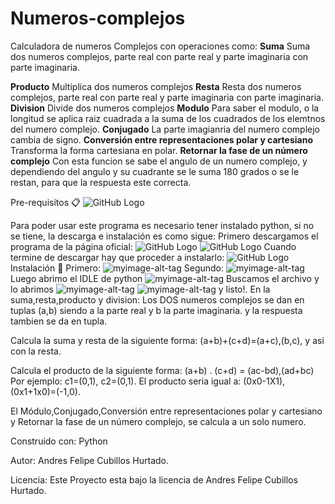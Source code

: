 # Numeros-complejos
Calculadora de numeros Complejos con operaciones como:
**Suma**
Suma dos numeros complejos, parte real con parte real y parte imaginaria con parte imaginaria.

**Producto**
Multiplica dos numeros complejos
**Resta**
Resta dos numeros complejos, parte real con parte real y parte imaginaria con parte imaginaria.
**Division**
Divide dos numeros complejos
**Modulo**
Para saber el modulo, o la longitud se aplica raiz cuadrada  a la suma de los cuadrados de los elemtnos del numero complejo.
**Conjugado**
La parte imagianria del numero complejo cambia de signo.
**Conversión entre representaciones polar y cartesiano**
Transforma la forma cartesiana en polar.
**Retornar la fase de un número complejo**
Con esta funcion se sabe el angulo de un numero complejo, y dependiendo del angulo y su cuadrante se le suma 180 grados o se le restan, para que la respuesta este correcta.

Pre-requisitos 📋
![GitHub Logo](https://www.python.org/static/img/python-logo@2x.png)

Para poder usar este programa es necesario tener instalado python, si no se tiene, la descarga e instalación es como sigue:
Primero descargamos el programa de la página oficial:
![GitHub Logo](https://www.wikihow.com/images_en/thumb/1/14/Install-Python-Step-1-Version-2.jpg/v4-760px-Install-Python-Step-1-Version-2.jpg)
![GitHub Logo](https://www.wikihow.com/images_en/thumb/4/45/Install-Python-Step-2-Version-2.jpg/v4-760px-Install-Python-Step-2-Version-2.jpg)
Cuando termine de descargar hay que proceder a instalarlo:
![GitHub Logo](https://www.wikihow.com/images_en/thumb/f/fb/Install-Python-Step-4-Version-2.jpg/v4-760px-Install-Python-Step-4-Version-2.jpg)
Instalación 🔧
Primero: 
![myimage-alt-tag](https://scontent-bog1-1.xx.fbcdn.net/v/t1.15752-9/69874998_750459472059681_3913524228170711040_n.png?_nc_cat=109&_nc_oc=AQnAHS7ixOACxFw9VZIuFwoJKytHypC0c9lCVCRXGIho84rLNJiPg55F4K2wzo2JtM4&_nc_ht=scontent-bog1-1.xx&oh=a5c49974e0f359c923370686c6d86f6e&oe=5DC80CBF) 
Segundo:
![myimage-alt-tag](http://scontent-bog1-1.xx.fbcdn.net/v/t1.15752-9/69787354_394888117896148_1245516567102357504_n.png?_nc_cat=104&_nc_oc=AQnNB9OcyBE2U6RfyGIgC6WU0eO5bNwMMoCj8mp488ziRFTWFRubYaSZIR08O6ZYRRE&_nc_ht=scontent-bog1-1.xx&oh=ea1d0516b2d571b48d4d9707c30cd5d7&oe=5E0514B0) 
Luego abrimo el IDLE de python
![myimage-alt-tag](https://scontent-bog1-1.xx.fbcdn.net/v/t1.15752-9/69689175_475682319649824_1117122535582859264_n.jpg?_nc_cat=109&_nc_oc=AQncBZgHUk5xJWCUqEApXR0Jd2E_1hWuW4OYr4XiwiEsvhj0uYlr9-O6NLlb4Zkrjjs&_nc_ht=scontent-bog1-1.xx&oh=cebd69f85b23f8abab07548473591ce2&oe=5E03C862) 
Buscamos el archivo y lo abrimos
![myimage-alt-tag](https://scontent-bog1-1.xx.fbcdn.net/v/t1.15752-9/70778647_472135196670206_3245147181413302272_n.png?_nc_cat=100&_nc_oc=AQnxgrcF3EZL88MTpAI2jwDLclRoa72WBttNAznDA6vnFR88UHvB2M_Z9St3VWkMFoQ&_nc_ht=scontent-bog1-1.xx&oh=c41b02ea85e3f01c83da8b696a565ec9&oe=5DF5DC77) 
![myimage-alt-tag](https://scontent-bog1-1.xx.fbcdn.net/v/t1.15752-9/70778647_472135196670206_3245147181413302272_n.png?_nc_cat=100&_nc_oc=AQnxgrcF3EZL88MTpAI2jwDLclRoa72WBttNAznDA6vnFR88UHvB2M_Z9St3VWkMFoQ&_nc_ht=scontent-bog1-1.xx&oh=c41b02ea85e3f01c83da8b696a565ec9&oe=5DF5DC77) 
y listo!.
En la suma,resta,producto y division: 
Los DOS numeros complejos se dan en tuplas (a,b) siendo a la parte real y b la parte imaginaria.
y la respuesta tambien se da en tupla.

Calcula la suma y resta de la siguiente forma:
(a+b)+(c+d)=(a+c),(b,c), y asi con la resta.

Calcula el producto de la siguiente forma:
(a+b) . (c+d) = (ac-bd),(ad+bc)
Por ejemplo:
c1=(0,1),
c2=(0,1).
El producto seria igual a: (0x0-1X1),(0x1+1x0)=(-1,0).

El Módulo,Conjugado,Conversión entre representaciones polar y cartesiano y Retornar la fase de un número complejo, se calcula a un solo numero.

Construido con:
Python

Autor:
Andres Felipe Cubillos Hurtado.

Licencia:
Este Proyecto esta bajo la licencia de Andres Felipe Cubillos Hurtado.



